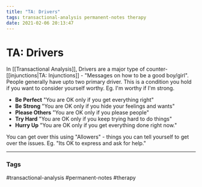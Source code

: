 ```yaml
---
title: "TA: Drivers"
tags: transactional-analysis permanent-notes therapy
date: 2021-02-06 20:13:47
---
```


# TA: Drivers

In [[Transactional Analysis]], Drivers are a major type of counter-[[injunctions|TA: Injunctions]] - "Messages on how to be a good boy/girl". People generally have upto two primary driver. This is a condition you hold if you want to consider yourself worthy. Eg. I'm worthy if I'm strong.

- **Be Perfect** "You are OK only if you get everything right"
- **Be Strong** "You are OK only if you hide your feelings and wants"
- **Please Others** "You are OK only if you please people"
- **Try Hard** "You are OK only if you keep trying hard to do things"
- **Hurry Up** "You are OK only if you get everything done right now."

You can get over this using "Allowers" - things you can tell yourself to get over the issues. Eg. "Its OK to express and ask for help."

---
### Tags
#transactional-analysis #permanent-notes #therapy
